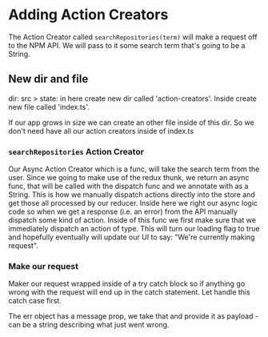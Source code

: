 # Adding Action Creators

The Action Creator called `searchRepositories(term)` will make a request off to the NPM API. We will pass to it some search term that's going to be a String. 

## New dir and file

dir: src > state: in here create new dir called 'action-creators'. Inside create new file called 'index.ts'.

If our app grows in size we can create an other file inside of this dir. So we don't need have all our action creators inside of index.ts 

### `searchRepositories` Action Creator

Our Async Action Creator which is a func, will take the search term from the user.
Since we going to make use of the redux thunk, we return an async func, that will be called with the dispatch func and we annotate with as a String. This is how we manually dispatch actions directly into the store and get those all processed by our reducer. Inside here we right our async logic code so when we get a response (i.e. an error) from the API manually dispatch some kind of action. Inside of this func we first make sure that we immediately dispatch an action of type. This will turn our loading flag to true and hopefully eventually will update our UI to say: "We're currently making request".

### Make our request

Maker our request wrapped inside of a try catch block so if anything go wrong with the request will end up in the catch statement. Let handle this catch case first. 

The err object has a message prop, we take that and provide it as payload  - can be a string describing what just went wrong.



